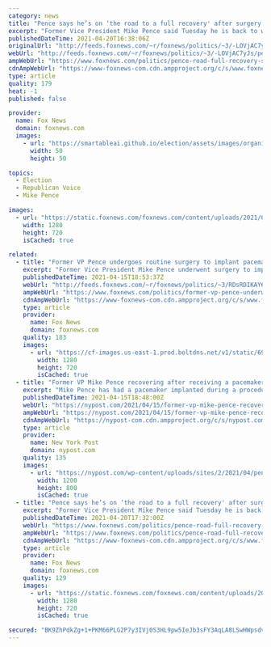 ```yaml
---
category: news
title: "Pence says he’s on ‘the road to a full recovery' after surgery to implant pacemaker"
excerpt: "Former Vice President Mike Pence said Tuesday he is back to work and “on the road to a full recovery” after undergoing surgery to install a pacemaker last week. "
publishedDateTime: 2021-04-20T16:38:06Z
originalUrl: "http://feeds.foxnews.com/~r/foxnews/politics/~3/-LOVjAC7yJs/pence-road-full-recovery-surgery-pacemaker"
webUrl: "http://feeds.foxnews.com/~r/foxnews/politics/~3/-LOVjAC7yJs/pence-road-full-recovery-surgery-pacemaker"
ampWebUrl: "https://www.foxnews.com/politics/pence-road-full-recovery-surgery-pacemaker.amp"
cdnAmpWebUrl: "https://www-foxnews-com.cdn.ampproject.org/c/s/www.foxnews.com/politics/pence-road-full-recovery-surgery-pacemaker.amp"
type: article
quality: 179
heat: -1
published: false

provider:
  name: Fox News
  domain: foxnews.com
  images:
    - url: "https://smartableai.github.io/election/assets/images/organizations/foxnews.com-50x50.jpg"
      width: 50
      height: 50

topics:
  - Election
  - Republican Voice
  - Mike Pence

images:
  - url: "https://static.foxnews.com/foxnews.com/content/uploads/2021/04/AP21097690336484.jpg"
    width: 1280
    height: 720
    isCached: true

related:
  - title: "Former VP Pence undergoes routine surgery to implant pacemaker, office says"
    excerpt: "Former Vice President Mike Pence underwent surgery to implant a pacemaker after experiencing a slow heart rate, his office disclosed on Thursday."
    publishedDateTime: 2021-04-15T18:53:37Z
    webUrl: "http://feeds.foxnews.com/~r/foxnews/politics/~3/RDsRDIKAY60/former-vp-pence-underwent-heart-surgery-to-implant-pacemaker-office-says"
    ampWebUrl: "https://www.foxnews.com/politics/former-vp-pence-underwent-heart-surgery-to-implant-pacemaker-office-says.amp"
    cdnAmpWebUrl: "https://www-foxnews-com.cdn.ampproject.org/c/s/www.foxnews.com/politics/former-vp-pence-underwent-heart-surgery-to-implant-pacemaker-office-says.amp"
    type: article
    provider:
      name: Fox News
      domain: foxnews.com
    quality: 183
    images:
      - url: "https://cf-images.us-east-1.prod.boltdns.net/v1/static/694940094001/923f386d-3ccc-41f9-9133-8ebc9a94f111/7d90a6ea-b0e5-42f8-b867-367f1b07e616/1280x720/match/image.jpg"
        width: 1280
        height: 720
        isCached: true
  - title: "Former VP Mike Pence recovering after receiving a pacemaker"
    excerpt: "Mike Pence has had a pacemaker implanted during a procedure in Indiana, the former VP’s office announced Thursday. “I am grateful for the swift professionalism and care of the outstanding doctors, nurses and staff at Inova Heart and Vascular Institute,"
    publishedDateTime: 2021-04-15T18:48:00Z
    webUrl: "https://nypost.com/2021/04/15/former-vp-mike-pence-recovering-after-receiving-a-pacemaker/"
    ampWebUrl: "https://nypost.com/2021/04/15/former-vp-mike-pence-recovering-after-receiving-a-pacemaker/amp/"
    cdnAmpWebUrl: "https://nypost-com.cdn.ampproject.org/c/s/nypost.com/2021/04/15/former-vp-mike-pence-recovering-after-receiving-a-pacemaker/amp/"
    type: article
    provider:
      name: New York Post
      domain: nypost.com
    quality: 135
    images:
      - url: "https://nypost.com/wp-content/uploads/sites/2/2021/04/pence.jpg?quality=90&strip=all&w=1200"
        width: 1200
        height: 800
        isCached: true
  - title: "Pence says he’s on ‘the road to a full recovery' after surgery to implant pacemaker"
    excerpt: "Former Vice President Mike Pence said Tuesday he is back to work and “on the road to a full recovery” after undergoing surgery to install a pacemaker last week."
    publishedDateTime: 2021-04-20T17:32:00Z
    webUrl: "https://www.foxnews.com/politics/pence-road-full-recovery-surgery-pacemaker"
    ampWebUrl: "https://www.foxnews.com/politics/pence-road-full-recovery-surgery-pacemaker.amp"
    cdnAmpWebUrl: "https://www-foxnews-com.cdn.ampproject.org/c/s/www.foxnews.com/politics/pence-road-full-recovery-surgery-pacemaker.amp"
    type: article
    provider:
      name: Fox News
      domain: foxnews.com
    quality: 129
    images:
      - url: "https://static.foxnews.com/foxnews.com/content/uploads/2021/04/AP21097690336484.jpg"
        width: 1280
        height: 720
        isCached: true

secured: "BK9ZhPdkZg+1+PKM66PLG2P7y3IVj0S3HL9pw5IeJb3sFY3AqLA8LSwHWpsdvIwNtRo1Y0HxCqs4UaFsYuQXFt4tTcGGsUJ2QLNL/2ZYhdwCowhVXSi6q1yA6E+dhHNJqzb302w59TJEpUSgllA392cWJOFa7xu3QAU9MAcqj0z7W4M0KK9+G4Csn4BT13WVSqyCqtS1fqLjoWCvgJHRv/36ha9ysivpJrTGZ6oQzFWO7pFlGjZPk0lTncDquHouFWU8gOtvE0rI1pg+sYy8mokM1Sm3Fn5ch1hHC1BrI61kRBiqBbRb5UsZsz61/cHDU1VYl1VzENcR48E1Ak0Po/KVU2iLyI55HyxByuIFH/Q=;NljIuux1Kc+fLL/qBqlitw=="
---
```


